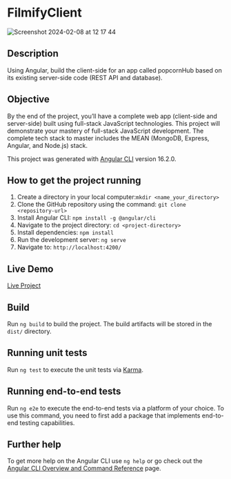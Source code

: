 # FilmifyClient

![Screenshot 2024-02-08 at 12 17 44](https://github.com/tompra/filmify/assets/143709419/cb7b7182-6ce4-4f4e-a1c9-611e526e6011)

## Description
Using Angular, build the client-side for an app called popcornHub based on its existing server-side code (REST API and database).

## Objective 
By the end of the project, you’ll have a complete web app (client-side and server-side) built using full-stack JavaScript technologies. This project will demonstrate your mastery of full-stack JavaScript development. The complete tech stack to master includes the MEAN (MongoDB, Express, Angular, and Node.js) stack.

This project was generated with [Angular CLI](https://github.com/angular/angular-cli) version 16.2.0.

## How to get the project running
1. Create a directory in your local computer:`mkdir <name_your_directory>`
2. Clone the GitHub repository using the command: `git clone <repository-url>`
3. Install Angular CLI: `npm install -g @angular/cli`
4. Navigate to the project directory: `cd <project-directory>`
5. Install dependencies: `npm install`
6. Run the development server: `ng serve`
7. Navigate to: `http://localhost:4200/`

## Live Demo
[Live Project](https://tompra.github.io/filmify/)

## Build

Run `ng build` to build the project. The build artifacts will be stored in the `dist/` directory.

## Running unit tests

Run `ng test` to execute the unit tests via [Karma](https://karma-runner.github.io).

## Running end-to-end tests

Run `ng e2e` to execute the end-to-end tests via a platform of your choice. To use this command, you need to first add a package that implements end-to-end testing capabilities.

## Further help

To get more help on the Angular CLI use `ng help` or go check out the [Angular CLI Overview and Command Reference](https://angular.io/cli) page.
